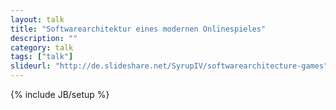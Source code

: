 ```yaml
---
layout: talk
title: "Softwarearchitektur eines modernen Onlinespieles"
description: ""
category: talk
tags: ["talk"]
slideurl: "http://de.slideshare.net/SyrupIV/softwarearchitecture-games"
---
```

{% include JB/setup %}
